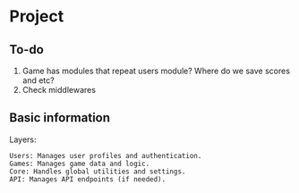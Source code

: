 # Project

## To-do

1. Game has modules that repeat users module? Where do we save scores and etc?
2. Check middlewares

## Basic information

Layers:

    Users: Manages user profiles and authentication.
    Games: Manages game data and logic.
    Core: Handles global utilities and settings.
    API: Manages API endpoints (if needed).
